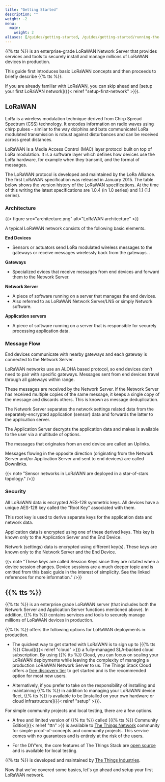 ```yaml
---
title: "Getting Started"
description: ""
weight: -2
menu:
  main:
    weight: 2
aliases: [/guides/getting-started, /guides/getting-started/running-the-stack, /guides/getting-started/quick-start]
---
```


{{% tts %}} is an enterprise-grade LoRaWAN Network Server that provides services and tools to securely install and manage millions of LoRaWAN devices in production.

This guide first introduces basic LoRaWAN concepts and then proceeds to briefly describe {{% tts %}}.

If you are already familiar with LoRaWAN, you can skip ahead and [setup your first LoRaWAN network]({{< relref "setup-first-network" >}}).

## LoRaWAN

LoRa is a wireless modulation technique derived from Chirp Spread Spectrum (CSS) technology. It encodes information on radio waves using chirp pulses - similar to the way dolphins and bats communicate! LoRa modulated transmission is robust against disturbances and can be received across great distances.

LoRaWAN is a Media Access Control (MAC) layer protocol built on top of LoRa modulation. It is a software layer which defines how devices use the LoRa hardware, for example when they transmit, and the format of messages.

The LoRaWAN protocol is developed and maintained by the LoRa Alliance. The first LoRaWAN specification was released in January 2015. The table below shows the version history of the LoRaWAN specifications. At the time of this writing the latest specifications are 1.0.4 (in 1.0 series) and 1.1 (1.1 series).

### Architecture

{{< figure src="architecture.png" alt="LoRaWAN architecture" >}}

A typical LoRaWAN network consists of the following basic elements.

**End Devices**
  - Sensors or actuators send LoRa modulated wireless messages to the gateways or receive messages wirelessly back from the gateways. .

**Gateways**
  - Specialized evices that receive messages from end devices and forward them to the Network Server.

**Network Server**
  - A piece of software running on a server that manages the end devices.
  - Also referred to as LoRaWAN Network Server/LNS or simply Network software.

**Application servers**
  -  A piece of software running on a server that is responsible for securely processing application data.

### Message Flow

End devices communicate with nearby gateways and each gateway is connected to the Network Server.

LoRaWAN networks use an ALOHA based protocol, so end devices don’t need to pair with specific gateways. Messages sent from end devices travel through all gateways within range.

These messages are received by the Network Server. If the Network Server has received multiple copies of the same message, it keeps a single copy of the message and discards others. This is known as message deduplication.

The Network Server separates the network settings related data from the separately-encrypted application (sensor) data and forwards the latter to the application server.

The Application Server decrypts the application data and makes is available to the user via a multitude of options.

The messages that originates from an end device are called an Uplinks.

Messages flowing in the opposite direction (originating from the Network Server and/or Application Server and sent to end devices) are called Downlinks.

{{< note "Sensor networks in LoRaWAN are deployed in a star-of-stars topology." />}}

### Security

All LoRaWAN data is encrypted AES-128 symmetric keys. All devices have a unique AES-128 key called the "Root Key" associated with them.

This root key is used to derive separate keys for the application data and network data.

Application data is encrypted using one of these derived keys. This key is known only to the Application Server and the End Device.

Network (settings) data is encrypted using different key(s). These keys are known only to the Network Server and the End Device.

{{< note "These keys are called Session Keys since they are rotated when a device session changes. Device sessions are a much deeper topic and is omitted from this basic guide in the interest of simplicity. See the linked references for more information." />}}

## {{% tts %}}

{{% tts %}} is an enterprise grade LoRaWAN server (that includes both the Network Server and Application Server functions mentioned above). In addition, {{% tts %}} contains services and tools to securely manage millions of LoRaWAN devices in production.

{{% tts %}} offers the following options for LoRaWAN deployments in production.

- The quickest way to get started with LoRaWAN is to sign up to [{{% tts %}} Cloud]({{< relref "cloud" >}}) a fully-managed SLA-backed cloud subscription. By using {{% tts %}} Cloud, you can focus on scaling your LoRaWAN deployments while leaving the complexity of managing a production LoRaWAN Network Server to us. The Things Stack Cloud offers a [free discovery tier](https://www.thethingsindustries.com/stack/plans/) to get started and is the recommended option for most new users.

- Alternatively, if you prefer to take on the responsibility of installing and maintaining {{% tts %}} in addition to managing your LoRaWAN device fleet, {{% tts %}} is available to be [installed on your own hardware or cloud infrastructure]({{< relref "setup" >}}).

For simple community projects and local testing, there are a few options.

- A free and limited version of {{% tts %}} called [{{% tts %}} Community Edition]{{< relref "ttn" >}} is available to [The Things Network](https://www.thethingsnetwork.org/) community for simple proof-of-concepts and community projects. This service comes with no guarantees and is entirely at the risk of the users.

- For the DIY’ers, the core features of The Things Stack are [open source](https://github.com/thethingsnetwork/lorawan-stack) and is available for local testing.

{{% tts %}} is developed and maintained by [The Things Industries](https://thethingsindustries.com/).

Now that we've covered some basics, let's go ahead and setup your first LoRaWAN network.
